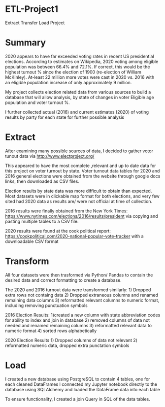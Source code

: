 # ETL-Project1
Extract Transfer Load Project

# Summary

2020 appears to have far exceeded voting rates in recent US presidential elections.  According to estimates on Wikipedia, 2020 voting among eligible population was between 66.4% and 72.1%.  If correct, this would be the highest turnout % since the election of 1900 (re-election of William McKinley). At-least 22 million more votes were cast in 2020 vs. 2016 with an eligible population increase of only approximately 9 million. 

My project collects election related data from various sources to build a database that will allow analysis, by state of changes in voter Eligible age population and voter turnout %.

I further collected actual (2016) and current estimates (2020) of voting results by party for each state for further possible analysis

# Extract

After examining many possible sources of data, I decided to gather votor tunout data via http://www.electproject.org/

This appeared to have the most complete ,relevant and up to date data for this project on voter turnout by state. 
Voter turnout data tables for 2020 and 2016 general elections were obtained from the website through google docs links, then downloaded 
as CSV files.

Election results by state data was more difficult to obtain than expected.  Most datasets were in clickable map format for both elections, and very few sited had 2020 data as results are/ were not official at time of collection.

2016 results were finally obtained from the New York Times: https://www.nytimes.com/elections/2016/results/president via copying and pasting multiple tables to a CSV file.

2020 results were found at the cook political report: https://cookpolitical.com/2020-national-popular-vote-tracker with a downloadable CSV format

# Transform

All four datasets were then trasformed via Python/ Pandas to contain the desired data and correct formatting to create a database.

The 2020 and 2016 turnout data were transformed similarly:
    1) Dropped extra rows not containg data
    2) Dropped extraneous columns and renamed remaining data columns
    3) reformatted relevant columns to numeric format, including removing punctuation symbols

2016 Election Results:
    1)created a new column with state abbreviation codes for ability to index and join in database
    2) removed columns of data not needed and renamed remaining columns
    3) reformatted relevant data to numeric format
    4) sorted rows alphabetically

2020 Election Results
    1) Dropped columns of data not relevant
    2) reformatted numeric data, dropped extra punctation symbols

# Load

I created a new database using PostgreSQL to contain 4 tables, one for each cleaned DataFrames
I connected my Jupyter notebook directly to the database using SQLAlchemy and loaded the DataFrame data into each table

To ensure functionality, I created a join Query in SQL of the data tables.








